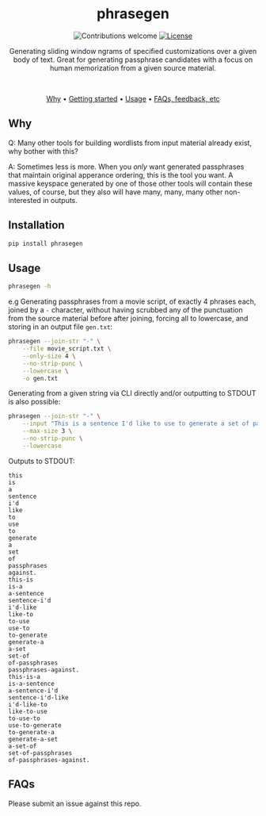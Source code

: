 <div align="center">

# phrasegen

![Contributions welcome](https://img.shields.io/badge/contributions-welcome-orange.svg)
[![License](https://img.shields.io/badge/license-MIT-blue.svg)](https://opensource.org/licenses/MIT)

Generating sliding window ngrams of specified customizations over a given body of text.
Great for generating passphrase candidates with a focus on human memorization from a
given source material.

<br/>

[Why](#why) • [Getting started](#installation) •
[Usage](#usage) • [FAQs, feedback, etc](#faqs)

</div>

## Why

Q: Many other tools for building wordlists from input material already exist, why bother
with this?

A: Sometimes less is more. When you _only_ want generated passphrases that maintain
original apperance ordering, this is the tool you want. A massive keyspace generated
by one of those other tools will contain these values, of course, but they also will
have many, many, many other non-interested in outputs.

## Installation

```bash
pip install phrasegen
```

## Usage

```bash
phrasegen -h
```

e.g Generating passphrases from a movie script, of exactly 4 phrases each, joined by a
`-` character, without having scrubbed any of the punctuation from the source material
before after joining, forcing all to lowercase, and storing in an output file `gen.txt`:

```bash
phrasegen --join-str "-" \
    --file movie_script.txt \
    --only-size 4 \
    --no-strip-punc \
    --lowercase \
    -o gen.txt
```

Generating from a given string via CLI directly and/or outputting to STDOUT is also possible:

```bash
phrasegen --join-str "-" \
    --input "This is a sentence I'd like to use to generate a set of passphrases against." \
    --max-size 3 \
    --no-strip-punc \
    --lowercase
```

Outputs to STDOUT:

```text
this
is
a
sentence
i'd
like
to
use
to
generate
a
set
of
passphrases
against.
this-is
is-a
a-sentence
sentence-i'd
i'd-like
like-to
to-use
use-to
to-generate
generate-a
a-set
set-of
of-passphrases
passphrases-against.
this-is-a
is-a-sentence
a-sentence-i'd
sentence-i'd-like
i'd-like-to
like-to-use
to-use-to
use-to-generate
to-generate-a
generate-a-set
a-set-of
set-of-passphrases
of-passphrases-against.
```

## FAQs

Please submit an issue against this repo.
